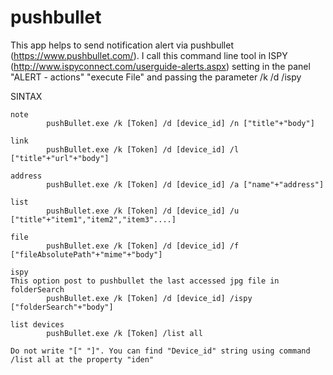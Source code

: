 pushbullet
==========

This app helps to send notification alert via pushbullet (https://www.pushbullet.com/). I call this command line tool in ISPY (http://www.ispyconnect.com/userguide-alerts.aspx) setting in the panel "ALERT - actions" "execute File" and passing the parameter /k /d /ispy 

SINTAX


    note
            pushBullet.exe /k [Token] /d [device_id] /n ["title"+"body"]

    link
            pushBullet.exe /k [Token] /d [device_id] /l ["title"+"url"+"body"]

    address
            pushBullet.exe /k [Token] /d [device_id] /a ["name"+"address"]

    list
            pushBullet.exe /k [Token] /d [device_id] /u ["title"+"item1","item2","item3"....]

    file
            pushBullet.exe /k [Token] /d [device_id] /f ["fileAbsolutePath"+"mime"+"body"]

    ispy
    This option post to pushbullet the last accessed jpg file in folderSearch
            pushBullet.exe /k [Token] /d [device_id] /ispy ["folderSearch"+"body"]

    list devices
            pushBullet.exe /k [Token] /list all

    Do not write "[" "]". You can find "Device_id" string using command /list all at the property "iden"
